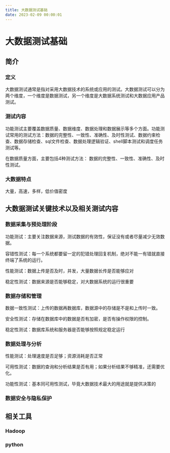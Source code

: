 ```yaml
---
title: 大数据测试基础
date: 2023-02-09 00:00:01
---
```


# 大数据测试基础

## 简介

### 定义

大数据测试通常是指对采用大数据技术的系统或应用的测试。大数据测试可以分为两个维度，一个维度是数据测试，另一个维度是大数据系统测试和大数据应用产品测试。

###  测试内容

功能测试主要覆盖数据质量、数据维度、数据处理和数据展示等多个方面。功能测试常用的测试方法：数据的完整性、一致性、准确性、及时性测试、数据约束检查、数据存储检查、sql文件检查、数据处理逻辑验证、shell脚本测试和调度任务测试等。

在数据质量方面，主要包括4种测试方法： 数据的完整性、一致性、准确性、及时性测试。

### 大数据特点

大量，高速，多样，低价值密度

## 大数据测试关键技术以及相关测试内容

### 数据采集与预处理阶段

功能测试：主要关注数据来源，测试数据的有效性，保证没有或者尽量减少无效数据。

容错性测试：每一个系统都要留一定的犯错处理回复机制，绝对不能一有错就直接终端了系统的运行。

性能测试：数据上传是否及时，并发，大量数据长传是否能够应对

稳定性测试：数据来源是否能够稳定，对大数据系统的运行很重要

### 数据存储和管理

数据一致性测试：上传的数据再数据库，数据源中的存储是不是和上传时一致。

安全性测试：存储在数据库中的数据是否有加密，是否有操作权限的控制。

稳定性测试：数据库系统和服务器是否能够按照规定稳定运行

### 数据处理与分析

性能测试：处理速度是否足够；资源消耗是否正常

可用性测试：数据的查询和分析结果是否有用；如果分析结果不够精准，还需要优化。

功能性测试：基本同可用性测试，毕竟大数据技术最大的用途就是提供决策的

### 数据安全与隐私保护

## 相关工具

### Hadoop

### python







